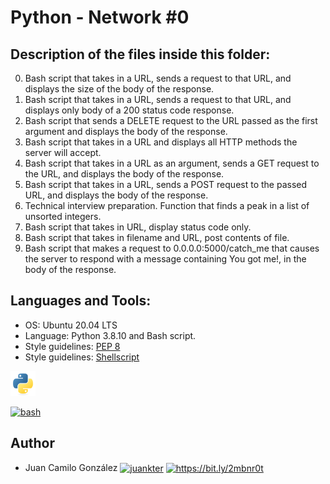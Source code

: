 # Python - Network #0

## Description of the files inside this folder:

0. Bash script that takes in a URL, sends a request to that URL, and displays the size of the body of the response.
1. Bash script that takes in a URL, sends a request to that URL, and displays only body of a 200 status code response.
2. Bash script that sends a DELETE request to the URL passed as the first argument and displays the body of the response.
3. Bash script that takes in a URL and displays all HTTP methods the server will accept.
4. Bash script that takes in a URL as an argument, sends a GET request to the URL, and displays the body of the response.
5. Bash script that takes in a URL, sends a POST request to the passed URL, and displays the body of the response.
6. Technical interview preparation. Function that finds a peak in a list of unsorted integers.
7. Bash script that takes in URL, display status code only.
8. Bash script that takes in filename and URL, post contents of file.
9. Bash script that makes a request to 0.0.0.0:5000/catch_me that causes the server to respond with a message containing You got me!, in the body of the response.

## Languages and Tools:

- OS: Ubuntu 20.04 LTS
- Language: Python 3.8.10 and Bash script.
- Style guidelines: [PEP 8](https://www.python.org/dev/peps/pep-0008/)
- Style guidelines: [Shellscript](https://github.com/koalaman/shellcheck)

<p align="left"> <a href="https://www.python.org" target="_blank" rel="noreferrer"> <img src="https://raw.githubusercontent.com/devicons/devicon/master/icons/python/python-original.svg" alt="python" width="40" height="40"/> </a> </p>
<p align="left"> <a href="https://www.gnu.org/software/bash/" target="_blank" rel="noreferrer"> <img src="https://www.vectorlogo.zone/logos/gnu_bash/gnu_bash-icon.svg" alt="bash" width="40" height="40"/> </a> </p>


## Author

- Juan Camilo González <a href="https://twitter.com/juankter" target="blank"><img align="center" src="https://raw.githubusercontent.com/rahuldkjain/github-profile-readme-generator/master/src/images/icons/Social/twitter.svg" alt="juankter" height="30" width="40" /></a>
<a href="https://bit.ly/2MBNR0t" target="blank"><img align="center" src="https://raw.githubusercontent.com/rahuldkjain/github-profile-readme-generator/master/src/images/icons/Social/linked-in-alt.svg" alt="https://bit.ly/2mbnr0t" height="30" width="40" /></a>
